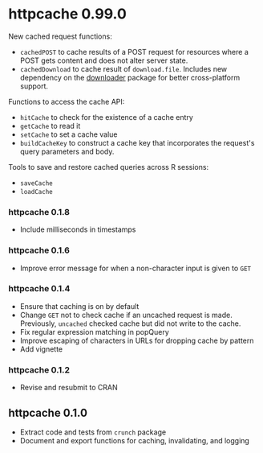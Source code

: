 # httpcache 0.99.0

New cached request functions:

* `cachedPOST` to cache results of a POST request for resources where a POST gets content and does not alter server state.
* `cachedDownload` to cache result of `download.file`. Includes new dependency on the [downloader](https://github.com/wch/downloader) package for better cross-platform support.

Functions to access the cache API:

* `hitCache` to check for the existence of a cache entry
* `getCache` to read it
* `setCache` to set a cache value
* `buildCacheKey` to construct a cache key that incorporates the request's query parameters and body.

Tools to save and restore cached queries across R sessions:

* `saveCache`
* `loadCache`

### httpcache 0.1.8
* Include milliseconds in timestamps

### httpcache 0.1.6
* Improve error message for when a non-character input is given to `GET`

### httpcache 0.1.4

* Ensure that caching is on by default
* Change `GET` not to check cache if an uncached request is made. Previously, `uncached` checked cache but did not write to the cache.
* Fix regular expression matching in popQuery
* Improve escaping of characters in URLs for dropping cache by pattern
* Add vignette

### httpcache 0.1.2

* Revise and resubmit to CRAN

## httpcache 0.1.0

* Extract code and tests from `crunch` package
* Document and export functions for caching, invalidating, and logging
